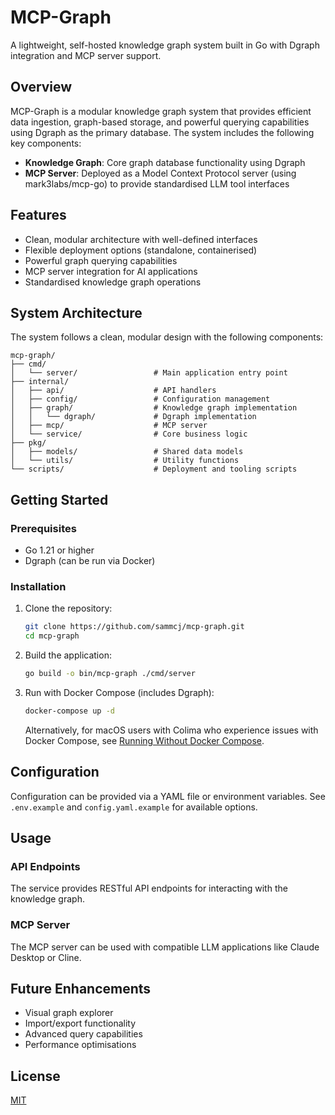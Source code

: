 # MCP-Graph

A lightweight, self-hosted knowledge graph system built in Go with Dgraph integration and MCP server support.

## Overview

MCP-Graph is a modular knowledge graph system that provides efficient data ingestion, graph-based storage, and powerful querying capabilities using Dgraph as the primary database. The system includes the following key components:

- **Knowledge Graph**: Core graph database functionality using Dgraph
- **MCP Server**: Deployed as a Model Context Protocol server (using mark3labs/mcp-go) to provide standardised LLM tool interfaces

## Features

- Clean, modular architecture with well-defined interfaces
- Flexible deployment options (standalone, containerised)
- Powerful graph querying capabilities
- MCP server integration for AI applications
- Standardised knowledge graph operations

## System Architecture

The system follows a clean, modular design with the following components:

```tree
mcp-graph/
├── cmd/
│   └── server/                 # Main application entry point
├── internal/
│   ├── api/                    # API handlers
│   ├── config/                 # Configuration management
│   ├── graph/                  # Knowledge graph implementation
│   │   └── dgraph/             # Dgraph implementation
│   ├── mcp/                    # MCP server
│   └── service/                # Core business logic
├── pkg/
│   ├── models/                 # Shared data models
│   └── utils/                  # Utility functions
└── scripts/                    # Deployment and tooling scripts
```

## Getting Started

### Prerequisites

- Go 1.21 or higher
- Dgraph (can be run via Docker)

### Installation

1. Clone the repository:
   ```bash
   git clone https://github.com/sammcj/mcp-graph.git
   cd mcp-graph
   ```

2. Build the application:
   ```bash
   go build -o bin/mcp-graph ./cmd/server
   ```

3. Run with Docker Compose (includes Dgraph):
   ```bash
   docker-compose up -d
   ```

   Alternatively, for macOS users with Colima who experience issues with Docker Compose, see [Running Without Docker Compose](docs/running_without_docker_compose.md).

## Configuration

Configuration can be provided via a YAML file or environment variables. See `.env.example` and `config.yaml.example` for available options.

## Usage

### API Endpoints

The service provides RESTful API endpoints for interacting with the knowledge graph.

### MCP Server

The MCP server can be used with compatible LLM applications like Claude Desktop or Cline.

## Future Enhancements

- Visual graph explorer
- Import/export functionality
- Advanced query capabilities
- Performance optimisations

## License

[MIT](LICENSE)

